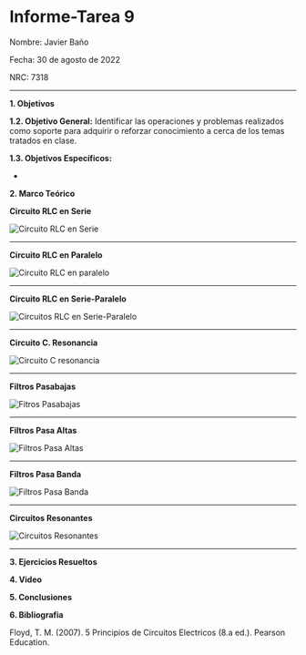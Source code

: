 # Informe-Tarea 9 
Nombre: Javier Baño      

Fecha: 30 de agosto de 2022

NRC: 7318

***
**1. Objetivos**

**1.2. Objetivo General:** Identificar las operaciones y problemas realizados como soporte para adquirir o reforzar conocimiento a cerca de los temas tratados en clase. 

**1.3. Objetivos Específicos:**

*   



**2. Marco Teórico**

**Circuito RLC en Serie**

![Circuito RLC en Serie](https://user-images.githubusercontent.com/105677231/187047144-3a354f46-6f35-489e-844b-f928d9043385.JPG)
***

**Circuito RLC en Paralelo**

![Circuito RLC en paralelo](https://user-images.githubusercontent.com/105677231/187047161-3cb563c9-e0f3-4f9c-8846-4f172f7aaed5.JPG)
***

**Circuito RLC en Serie-Paralelo**

![Circuitos RLC en Serie-Paralelo](https://user-images.githubusercontent.com/105677231/187047178-c3dc1211-02bc-499b-81c3-8295eca99146.JPG)
***

**Circuito C. Resonancia**

![Circuito C resonancia](https://user-images.githubusercontent.com/105677231/187047195-ef350f28-2d93-41a8-a02d-c7adfaa6d19e.JPG)
***

**Filtros Pasabajas**

![Fitros Pasabajas](https://user-images.githubusercontent.com/105677231/187047207-14c04ec8-5004-4291-a03e-8d1ea28ac528.JPG)
***

**Filtros Pasa Altas**

![Filtros Pasa Altas](https://user-images.githubusercontent.com/105677231/187047215-ed3e1974-779f-46c3-baf5-853e71f0384b.JPG)
***

**Filtros Pasa Banda**

![Filtros Pasa Banda](https://user-images.githubusercontent.com/105677231/187047225-55b4c2d8-ac15-4454-b125-1beae8115f12.JPG)
***

**Circuitos Resonantes**

![Circuitos Resonantes](https://user-images.githubusercontent.com/105677231/187047244-8e688866-7fd7-4c4b-b510-a7fa9b90e97e.JPG)
***

**3. Ejercicios Resueltos**

**4. Video**

**5. Conclusiones**

**6. Bibliografia**

Floyd, T. M. (2007). 5 Principios de Circuitos Electricos (8.a ed.). Pearson Education.
